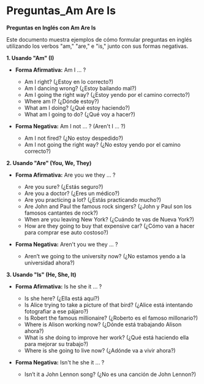 # Preguntas_Am Are Is



**Preguntas en Inglés con Am Are Is**

Este documento muestra ejemplos de cómo formular preguntas en inglés utilizando los verbos "am," "are," e "is," junto con sus formas negativas.

**1. Usando "Am" (I)**

*   **Forma Afirmativa:** Am I ... ?
    *   Am I right? (¿Estoy en lo correcto?)
    *   Am I dancing wrong? (¿Estoy bailando mal?)
    *   Am I going the right way? (¿Estoy yendo por el camino correcto?)
    *   Where am I? (¿Dónde estoy?)
    *   What am I doing? (¿Qué estoy haciendo?)
    *   What am I going to do? (¿Qué voy a hacer?)

*   **Forma Negativa:** Am I not ... ?  (Aren't I ... ?)
    *   Am I not fired? (¿No estoy despedido?)
    *   Am I not going the right way? (¿No estoy yendo por el camino correcto?)

**2. Usando "Are" (You, We, They)**

*   **Forma Afirmativa:** Are you we they ... ?
    *   Are you sure? (¿Estás seguro?)
    *   Are you a doctor? (¿Eres un médico?)
    *   Are you practicing a lot? (¿Estás practicando mucho?)
    *   Are John and Paul the famous rock singers? (¿John y Paul son los famosos cantantes de rock?)
    *   When are you leaving New York? (¿Cuándo te vas de Nueva York?)
    *   How are they going to buy that expensive car? (¿Cómo van a hacer para comprar ese auto costoso?)

*   **Forma Negativa:** Aren't you we they ... ?
    *   Aren’t we going to the university now? (¿No estamos yendo a la universidad ahora?)

**3. Usando "Is" (He, She, It)**

*   **Forma Afirmativa:** Is he she it ... ?
    *   Is she here? (¿Ella está aquí?)
    *   Is Alice trying to take a picture of that bird? (¿Alice está intentando fotografiar a ese pájaro?)
    *   Is Robert the famous millionaire? (¿Roberto es el famoso millonario?)
    *   Where is Alison working now? (¿Dónde está trabajando Alison ahora?)
    *   What is she doing to improve her work? (¿Qué está haciendo ella para mejorar su trabajo?)
    *   Where is she going to live now? (¿Adónde va a vivir ahora?)

*   **Forma Negativa:** Isn't he she it ... ?
    *   Isn’t it a John Lennon song? (¿No es una canción de John Lennon?)

